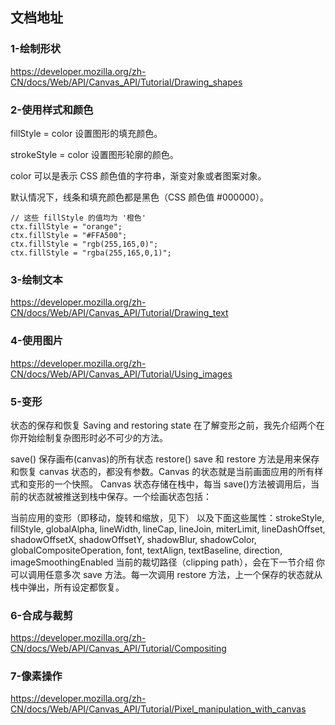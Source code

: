 ## 文档地址

### 1-绘制形状

https://developer.mozilla.org/zh-CN/docs/Web/API/Canvas_API/Tutorial/Drawing_shapes

### 2-使用样式和颜色

fillStyle = color
设置图形的填充颜色。

strokeStyle = color
设置图形轮廓的颜色。

color 可以是表示 CSS 颜色值的字符串，渐变对象或者图案对象。

默认情况下，线条和填充颜色都是黑色（CSS 颜色值 #000000）。

```JS
// 这些 fillStyle 的值均为 '橙色'
ctx.fillStyle = "orange";
ctx.fillStyle = "#FFA500";
ctx.fillStyle = "rgb(255,165,0)";
ctx.fillStyle = "rgba(255,165,0,1)";
```

### 3-绘制文本

https://developer.mozilla.org/zh-CN/docs/Web/API/Canvas_API/Tutorial/Drawing_text

### 4-使用图片

https://developer.mozilla.org/zh-CN/docs/Web/API/Canvas_API/Tutorial/Using_images

### 5-变形

状态的保存和恢复 Saving and restoring state
在了解变形之前，我先介绍两个在你开始绘制复杂图形时必不可少的方法。

save()
保存画布(canvas)的所有状态
restore()
save 和 restore 方法是用来保存和恢复 canvas 状态的，都没有参数。Canvas 的状态就是当前画面应用的所有样式和变形的一个快照。
Canvas 状态存储在栈中，每当 save()方法被调用后，当前的状态就被推送到栈中保存。一个绘画状态包括：

当前应用的变形（即移动，旋转和缩放，见下）
以及下面这些属性：strokeStyle, fillStyle, globalAlpha, lineWidth, lineCap, lineJoin, miterLimit, lineDashOffset, shadowOffsetX, shadowOffsetY, shadowBlur, shadowColor, globalCompositeOperation, font, textAlign, textBaseline, direction, imageSmoothingEnabled
当前的裁切路径（clipping path），会在下一节介绍
你可以调用任意多次 save 方法。每一次调用 restore 方法，上一个保存的状态就从栈中弹出，所有设定都恢复。

### 6-合成与裁剪

https://developer.mozilla.org/zh-CN/docs/Web/API/Canvas_API/Tutorial/Compositing

### 7-像素操作

https://developer.mozilla.org/zh-CN/docs/Web/API/Canvas_API/Tutorial/Pixel_manipulation_with_canvas
